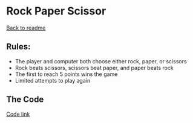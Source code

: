 # Rock Paper Scissor
[Back to readme](/README.md)
## Rules: 
- The player and computer both choose either rock, paper, or scissors
- Rock beats scissors, scissors beat paper, and paper beats rock
- The first to reach 5 points wins the game
- Limited attempts to play again

## The Code

[Code link](rock-paper-scissor.py)

